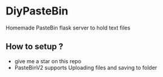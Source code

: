 # DiyPasteBin
Homemade PasteBin flask server to hold text files
## How to setup ?
- give me a star on this repo
- PasteBinV2 supports Uploading files and saving to folder
